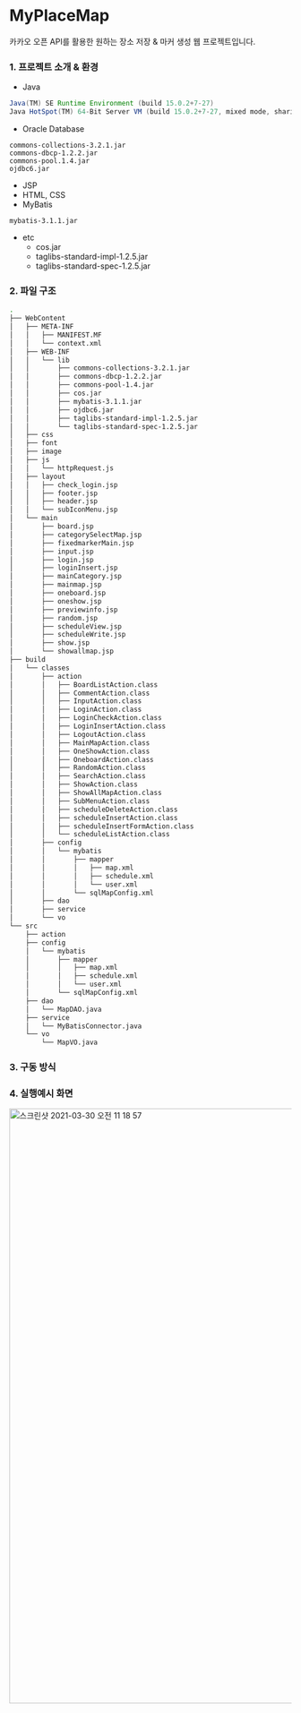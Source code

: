 # MyPlaceMap
카카오 오픈 API를 활용한 원하는 장소 저장 & 마커 생성 웹 프로젝트입니다.

### 1. 프로젝트 소개 & 환경
- Java
```java 15.0.2 2021-01-19
Java(TM) SE Runtime Environment (build 15.0.2+7-27)
Java HotSpot(TM) 64-Bit Server VM (build 15.0.2+7-27, mixed mode, sharing)
```
- Oracle Database
```
commons-collections-3.2.1.jar
commons-dbcp-1.2.2.jar
commons-pool.1.4.jar
ojdbc6.jar
```
- JSP
- HTML, CSS
- MyBatis
```
mybatis-3.1.1.jar
```
- etc
  - cos.jar
  - taglibs-standard-impl-1.2.5.jar
  - taglibs-standard-spec-1.2.5.jar

### 2. 파일 구조
```bash
.
├── WebContent
│   ├── META-INF
│   │   ├── MANIFEST.MF
│   │   └── context.xml
│   ├── WEB-INF
│   │   └── lib
│   │       ├── commons-collections-3.2.1.jar
│   │       ├── commons-dbcp-1.2.2.jar
│   │       ├── commons-pool-1.4.jar
│   │       ├── cos.jar
│   │       ├── mybatis-3.1.1.jar
│   │       ├── ojdbc6.jar
│   │       ├── taglibs-standard-impl-1.2.5.jar
│   │       └── taglibs-standard-spec-1.2.5.jar
│   ├── css
│   ├── font
│   ├── image
│   ├── js
│   │   └── httpRequest.js
│   ├── layout
│   │   ├── check_login.jsp
│   │   ├── footer.jsp
│   │   ├── header.jsp
│   │   └── subIconMenu.jsp
│   └── main
│       ├── board.jsp
│       ├── categorySelectMap.jsp
│       ├── fixedmarkerMain.jsp
│       ├── input.jsp
│       ├── login.jsp
│       ├── loginInsert.jsp
│       ├── mainCategory.jsp
│       ├── mainmap.jsp
│       ├── oneboard.jsp
│       ├── oneshow.jsp
│       ├── previewinfo.jsp
│       ├── random.jsp
│       ├── scheduleView.jsp
│       ├── scheduleWrite.jsp
│       ├── show.jsp
│       └── showallmap.jsp
├── build
│   └── classes
│       ├── action
│       │   ├── BoardListAction.class
│       │   ├── CommentAction.class
│       │   ├── InputAction.class
│       │   ├── LoginAction.class
│       │   ├── LoginCheckAction.class
│       │   ├── LoginInsertAction.class
│       │   ├── LogoutAction.class
│       │   ├── MainMapAction.class
│       │   ├── OneShowAction.class
│       │   ├── OneboardAction.class
│       │   ├── RandomAction.class
│       │   ├── SearchAction.class
│       │   ├── ShowAction.class
│       │   ├── ShowAllMapAction.class
│       │   ├── SubMenuAction.class
│       │   ├── scheduleDeleteAction.class
│       │   ├── scheduleInsertAction.class
│       │   ├── scheduleInsertFormAction.class
│       │   └── scheduleListAction.class
│       ├── config
│       │   └── mybatis
│       │       ├── mapper
│       │       │   ├── map.xml
│       │       │   ├── schedule.xml
│       │       │   └── user.xml
│       │       └── sqlMapConfig.xml
│       ├── dao
│       ├── service
│       └── vo          
└── src
    ├── action
    ├── config
    │   └── mybatis
    │       ├── mapper
    │       │   ├── map.xml
    │       │   ├── schedule.xml
    │       │   └── user.xml
    │       └── sqlMapConfig.xml
    ├── dao
    │   └── MapDAO.java
    ├── service
    │   └── MyBatisConnector.java
    └── vo
        └── MapVO.java
 ```
 
 ### 3. 구동 방식
 
 ### 4. 실행예시 화면
<img width="1063" alt="스크린샷 2021-03-30 오전 11 18 57" src="https://user-images.githubusercontent.com/39934875/112923553-76667b80-9149-11eb-9b70-11d07633ead8.png">
